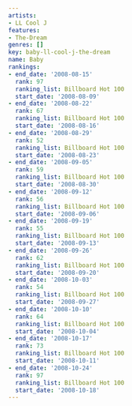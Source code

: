 ```yaml
---
artists:
- LL Cool J
features:
- The-Dream
genres: []
key: baby-ll-cool-j-the-dream
name: Baby
rankings:
- end_date: '2008-08-15'
  rank: 97
  ranking_list: Billboard Hot 100
  start_date: '2008-08-09'
- end_date: '2008-08-22'
  rank: 67
  ranking_list: Billboard Hot 100
  start_date: '2008-08-16'
- end_date: '2008-08-29'
  rank: 52
  ranking_list: Billboard Hot 100
  start_date: '2008-08-23'
- end_date: '2008-09-05'
  rank: 59
  ranking_list: Billboard Hot 100
  start_date: '2008-08-30'
- end_date: '2008-09-12'
  rank: 56
  ranking_list: Billboard Hot 100
  start_date: '2008-09-06'
- end_date: '2008-09-19'
  rank: 55
  ranking_list: Billboard Hot 100
  start_date: '2008-09-13'
- end_date: '2008-09-26'
  rank: 62
  ranking_list: Billboard Hot 100
  start_date: '2008-09-20'
- end_date: '2008-10-03'
  rank: 54
  ranking_list: Billboard Hot 100
  start_date: '2008-09-27'
- end_date: '2008-10-10'
  rank: 64
  ranking_list: Billboard Hot 100
  start_date: '2008-10-04'
- end_date: '2008-10-17'
  rank: 73
  ranking_list: Billboard Hot 100
  start_date: '2008-10-11'
- end_date: '2008-10-24'
  rank: 97
  ranking_list: Billboard Hot 100
  start_date: '2008-10-18'
---
```


